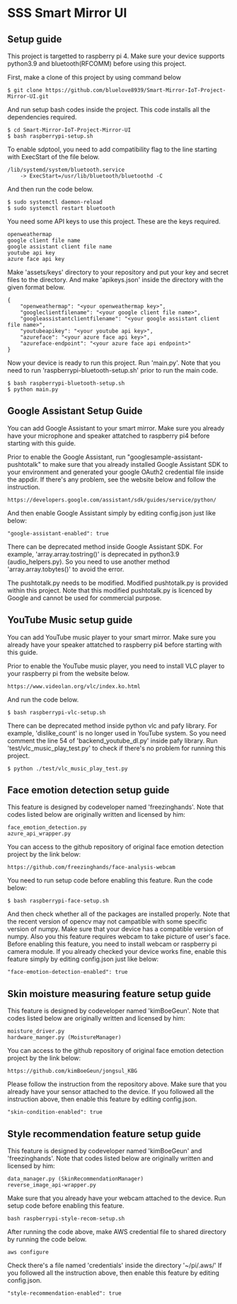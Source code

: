 # SSS Smart Mirror UI

## Setup guide

This project is targetted to raspberry pi 4. Make sure your device supports python3.9 and bluetooth(RFCOMM) before using this project.

First, make a clone of this project by using command below

    $ git clone https://github.com/bluelove8939/Smart-Mirror-IoT-Project-Mirror-UI.git

And run setup bash codes inside the project. This code installs all the dependencies required.

    $ cd Smart-Mirror-IoT-Project-Mirror-UI
    $ bash raspberrypi-setup.sh

To enable sdptool, you need to add compatibility flag to the line starting with ExecStart of the file below.

    /lib/systemd/system/bluetooth.service 
        -> ExecStart=/usr/lib/bluetooth/bluetoothd -C

And then run the code below.

    $ sudo systemctl daemon-reload
    $ sudo systemctl restart bluetooth

You need some API keys to use this project.
These are the keys required.

    openweathermap
    google client file name
    google assistant client file name
    youtube api key
    azure face api key

Make 'assets/keys' directory to your repository and put your key and secret files to the directory.
And make 'apikeys.json' inside the directory with the given format below.

    {
        "openweathermap": "<your openweathermap key>",
        "googleclientfilename": "<your google client file name>",
        "googleassistantclientfilename": "<your google assistant client file name>",
        "youtubeapikey": "<your youtube api key>",
        "azureface": "<your azure face api key>",
        "azureface-endpoint": "<your azure face api endpoint>"
    }

Now your device is ready to run this project. Run 'main.py'.
Note that you need to run 'raspberrypi-bluetooth-setup.sh' prior to run the main code.
    
    $ bash raspberrypi-bluetooth-setup.sh
    $ python main.py


## Google Assistant Setup Guide

You can add Google Assistant to your smart mirror.
Make sure you already have your microphone and speaker attatched to raspberry pi4 before starting with this guide.

Prior to enable the Google Assistant, run "googlesample-assistant-pushtotalk" to make sure that you already installed 
Google Assistant SDK to your environment and generated your google OAuth2 credential file inside the appdir.
If there's any problem, see the website below and follow the instruction.

    https://developers.google.com/assistant/sdk/guides/service/python/

And then enable Google Assistant simply by editing config.json just like below:

    "google-assistant-enabled": true

There can be deprecated method inside Google Assistant SDK.
For example, 'array.array.tostring()' is deprecated in python3.9 (audio_helpers.py).
So you need to use another method 'array.array.tobytes()' to avoid the error.

The pushtotalk.py needs to be modified.
Modified pushtotalk.py is provided within this project.
Note that this modified pushtotalk.py is licenced by Google and cannot be used for commercial purpose.


## YouTube Music setup guide

You can add YouTube music player to your smart mirror.
Make sure you already have your speaker attatched to raspberry pi4 before starting with this guide.

Prior to enable the YouTube music player, you need to install VLC player to your raspberry pi from the website below.

    https://www.videolan.org/vlc/index.ko.html

And run the code below.

    $ bash raspberrypi-vlc-setup.sh

There can be deprecated method inside python vlc and pafy library.
For example, 'dislike_count' is no longer used in YouTube system.
So you need comment the line 54 of 'backend_youtube_dl.py' inside pafy library.
Run 'test/vlc_music_play_test.py' to check if there's no problem for running this project.

    $ python ./test/vlc_music_play_test.py


## Face emotion detection setup guide

This feature is designed by codeveloper named 'freezinghands'.
Note that codes listed below are originally written and licensed by him:

    face_emotion_detection.py
    azure_api_wrapper.py

You can access to the github repository of original face emotion detection project by the link below:

    https://github.com/freezinghands/face-analysis-webcam

You need to run setup code before enabling this feature.
Run the code below:

    $ bash raspberrypi-face-setup.sh

And then check whether all of the packages are installed properly.
Note that the recent version of opencv may not campatible with some specific version of numpy.
Make sure that your device has a compatible version of numpy.
Also you this feature requires webcam to take picture of user's face.
Before enabling this feature, you need to install webcam or raspberry pi camera module.
If you already checked your device works fine, enable this feature simply by editing config.json just like below:

    "face-emotion-detection-enabled": true


## Skin moisture measuring feature setup guide

This feature is designed by codeveloper named 'kimBoeGeun'.
Note that codes listed below are originally written and licensed by him:

    moisture_driver.py
    hardware_manger.py (MoistureManager)

You can access to the github repository of original face emotion detection project by the link below:

    https://github.com/kimBoeGeun/jongsul_KBG

Please follow the instruction from the repository above.
Make sure that you already have your sensor attached to the device.
If you followed all the instruction above, then enable this feature by editing config.json.

    "skin-condition-enabled": true


## Style recommendation feature setup guide

This feature is designed by codeveloper named 'kimBoeGeun' and 'freezinghands'.
Note that codes listed below are originally written and licensed by him:

    data_manager.py (SkinRecommendationManager)
    reverse_image_api-wrapper.py

Make sure that you already have your webcam attached to the device.
Run setup code before enabling this feature.

    bash raspberrypi-style-recom-setup.sh

After running the code above, make AWS credential file to shared directory by running the code below.

    aws configure

Check there's a file named 'credentials' inside the directory '~/pi/.aws/'
If you followed all the instruction above, then enable this feature by editing config.json.

    "style-recommendation-enabled": true